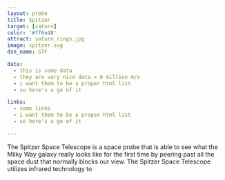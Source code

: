 ```yaml
---
layout: probe
title: Spitzer
target: [saturn]
color: '#ff6e48'
attract: saturn_rings.jpg
image: spitzer.svg
dsn_name: STF

data:
  - this is some data
  - they are very nice data = 6 million m/s
  - i want them to be a proper html list
  - so here's a go of it

links:
  - some links
  - i want them to be a proper html list
  - so here's a go of it

---
```

The Spitzer Space Telescope is a space probe that is able to see what the Milky Way galaxy really looks like for the first time by peering past all the space dust that normally blocks our view. The Spitzer Space Telescope utilizes infrared technology to 